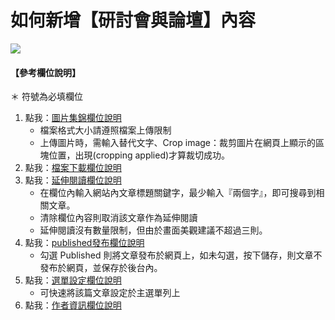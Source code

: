 # 如何新增【研討會與論壇】內容

![](/_image/manage/content-create-seminars.png)


#### 【參考欄位說明】
＊ 符號為必填欄位  
1. 點我：[圖片集錦欄位說明](3-1-1-manage-create-field?id=_4-圖片集錦：)  
    - 檔案格式大小請遵照檔案上傳限制  
    - 上傳圖片時，需輸入替代文字、Crop image：裁剪圖片在網頁上顯示的區塊位置，出現(cropping applied)才算裁切成功。  
2. 點我：[檔案下載欄位說明](3-1-1-manage-create-field?id=_5-檔案下載)
3. 點我：[延伸閱讀欄位說明](3-1-1-manage-create-field?id=_6-延伸閱讀：提供瀏覽者更多相關資訊)
    - 在欄位內輸入網站內文章標題關鍵字，最少輸入『兩個字』，即可搜尋到相關文章。  
    - 清除欄位內容則取消該文章作為延伸閱讀   
    - 延伸閱讀沒有數量限制，但由於畫面美觀建議不超過三則。 
4. 點我：[published發布欄位說明](3-1-1-manage-create-field?id=_7-published：)
    - 勾選 Published 則將文章發布於網頁上，如未勾選，按下儲存，則文章不發布於網頁，並保存於後台內。
5. 點我：[選單設定欄位說明](3-1-1-manage-create-field?id=_2-選單設定：此欄位設定可快速將該文章連結至主選單列內)
    - 可快速將該篇文章設定於主選單列上
6. 點我：[作者資訊欄位說明](3-1-1-manage-create-field?id=_3-作者資訊：可修改文章發布日期)
